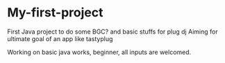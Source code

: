 My-first-project
================

First Java project to do some BGC?
and basic stuffs for plug dj
Aiming for ultimate goal of an app like tastyplug

Working on basic java works, beginner, all inputs are welcomed.
